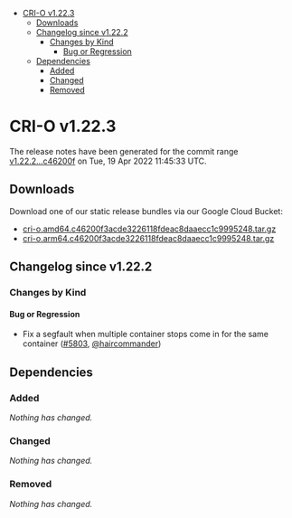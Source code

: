 - [CRI-O v1.22.3](#cri-o-v1223)
  - [Downloads](#downloads)
  - [Changelog since v1.22.2](#changelog-since-v1222)
    - [Changes by Kind](#changes-by-kind)
      - [Bug or Regression](#bug-or-regression)
  - [Dependencies](#dependencies)
    - [Added](#added)
    - [Changed](#changed)
    - [Removed](#removed)

# CRI-O v1.22.3

The release notes have been generated for the commit range
[v1.22.2...c46200f](https://github.com/cri-o/cri-o/compare/v1.22.2...c46200f3acde3226118fdeac8daaecc1c9995248) on Tue, 19 Apr 2022 11:45:33 UTC.

## Downloads

Download one of our static release bundles via our Google Cloud Bucket:

- [cri-o.amd64.c46200f3acde3226118fdeac8daaecc1c9995248.tar.gz](https://storage.googleapis.com/cri-o/artifacts/cri-o.amd64.c46200f3acde3226118fdeac8daaecc1c9995248.tar.gz)
- [cri-o.arm64.c46200f3acde3226118fdeac8daaecc1c9995248.tar.gz](https://storage.googleapis.com/cri-o/artifacts/cri-o.arm64.c46200f3acde3226118fdeac8daaecc1c9995248.tar.gz)

## Changelog since v1.22.2

### Changes by Kind

#### Bug or Regression
 - Fix a segfault when multiple container stops come in for the same container ([#5803](https://github.com/cri-o/cri-o/pull/5803), [@haircommander](https://github.com/haircommander))

## Dependencies

### Added
_Nothing has changed._

### Changed
_Nothing has changed._

### Removed
_Nothing has changed._
